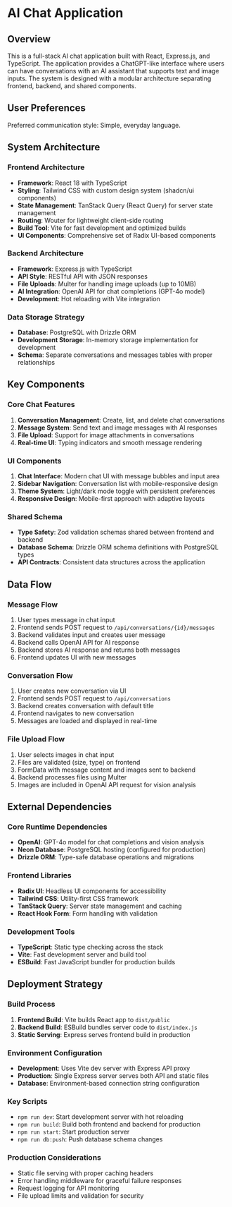 # AI Chat Application

## Overview

This is a full-stack AI chat application built with React, Express.js, and TypeScript. The application provides a ChatGPT-like interface where users can have conversations with an AI assistant that supports text and image inputs. The system is designed with a modular architecture separating frontend, backend, and shared components.

## User Preferences

Preferred communication style: Simple, everyday language.

## System Architecture

### Frontend Architecture
- **Framework**: React 18 with TypeScript
- **Styling**: Tailwind CSS with custom design system (shadcn/ui components)
- **State Management**: TanStack Query (React Query) for server state management
- **Routing**: Wouter for lightweight client-side routing
- **Build Tool**: Vite for fast development and optimized builds
- **UI Components**: Comprehensive set of Radix UI-based components

### Backend Architecture
- **Framework**: Express.js with TypeScript
- **API Style**: RESTful API with JSON responses
- **File Uploads**: Multer for handling image uploads (up to 10MB)
- **AI Integration**: OpenAI API for chat completions (GPT-4o model)
- **Development**: Hot reloading with Vite integration

### Data Storage Strategy
- **Database**: PostgreSQL with Drizzle ORM
- **Development Storage**: In-memory storage implementation for development
- **Schema**: Separate conversations and messages tables with proper relationships

## Key Components

### Core Chat Features
1. **Conversation Management**: Create, list, and delete chat conversations
2. **Message System**: Send text and image messages with AI responses
3. **File Upload**: Support for image attachments in conversations
4. **Real-time UI**: Typing indicators and smooth message rendering

### UI Components
1. **Chat Interface**: Modern chat UI with message bubbles and input area
2. **Sidebar Navigation**: Conversation list with mobile-responsive design
3. **Theme System**: Light/dark mode toggle with persistent preferences
4. **Responsive Design**: Mobile-first approach with adaptive layouts

### Shared Schema
- **Type Safety**: Zod validation schemas shared between frontend and backend
- **Database Schema**: Drizzle ORM schema definitions with PostgreSQL types
- **API Contracts**: Consistent data structures across the application

## Data Flow

### Message Flow
1. User types message in chat input
2. Frontend sends POST request to `/api/conversations/{id}/messages`
3. Backend validates input and creates user message
4. Backend calls OpenAI API for AI response
5. Backend stores AI response and returns both messages
6. Frontend updates UI with new messages

### Conversation Flow
1. User creates new conversation via UI
2. Frontend sends POST request to `/api/conversations`
3. Backend creates conversation with default title
4. Frontend navigates to new conversation
5. Messages are loaded and displayed in real-time

### File Upload Flow
1. User selects images in chat input
2. Files are validated (size, type) on frontend
3. FormData with message content and images sent to backend
4. Backend processes files using Multer
5. Images are included in OpenAI API request for vision analysis

## External Dependencies

### Core Runtime Dependencies
- **OpenAI**: GPT-4o model for chat completions and vision analysis
- **Neon Database**: PostgreSQL hosting (configured for production)
- **Drizzle ORM**: Type-safe database operations and migrations

### Frontend Libraries
- **Radix UI**: Headless UI components for accessibility
- **Tailwind CSS**: Utility-first CSS framework
- **TanStack Query**: Server state management and caching
- **React Hook Form**: Form handling with validation

### Development Tools
- **TypeScript**: Static type checking across the stack
- **Vite**: Fast development server and build tool
- **ESBuild**: Fast JavaScript bundler for production builds

## Deployment Strategy

### Build Process
1. **Frontend Build**: Vite builds React app to `dist/public`
2. **Backend Build**: ESBuild bundles server code to `dist/index.js`
3. **Static Serving**: Express serves frontend build in production

### Environment Configuration
- **Development**: Uses Vite dev server with Express API proxy
- **Production**: Single Express server serves both API and static files
- **Database**: Environment-based connection string configuration

### Key Scripts
- `npm run dev`: Start development server with hot reloading
- `npm run build`: Build both frontend and backend for production
- `npm run start`: Start production server
- `npm run db:push`: Push database schema changes

### Production Considerations
- Static file serving with proper caching headers
- Error handling middleware for graceful failure responses
- Request logging for API monitoring
- File upload limits and validation for security